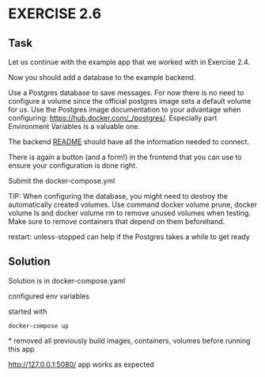 # EXERCISE 2.6
## Task
Let us continue with the example app that we worked with in Exercise 2.4.

Now you should add a database to the example backend.

Use a Postgres database to save messages. For now there is no need to configure a volume since the official postgres image sets a default volume for us. Use the Postgres image documentation to your advantage when configuring: https://hub.docker.com/_/postgres/. Especially part Environment Variables is a valuable one.

The backend [README](https://github.com/docker-hy/material-applications/tree/main/example-backend) should have all the information needed to connect.

There is again a button (and a form!) in the frontend that you can use to ensure your configuration is done right.

Submit the docker-compose.yml

TIP: When configuring the database, you might need to destroy the automatically created volumes. Use command docker volume prune, docker volume ls and docker volume rm to remove unused volumes when testing. Make sure to remove containers that depend on them beforehand.

restart: unless-stopped can help if the Postgres takes a while to get ready

## Solution
Solution is in docker-compose.yaml

configured env variables

started with
```
docker-compose up
```
\* removed all previously build images, containers, volumes before running this app

http://127.0.0.1:5080/ app works as expected